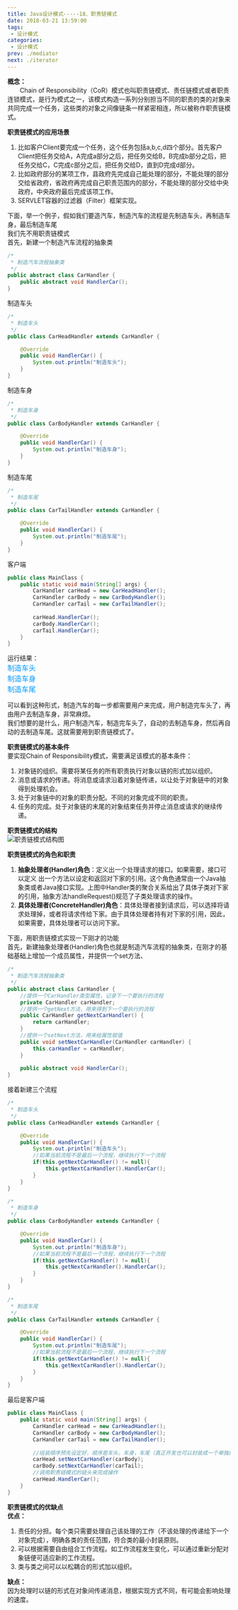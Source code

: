 ```yaml
---
title: Java设计模式-----18、职责链模式
date: 2018-03-21 13:59:00
tags:
 - 设计模式
categories:
 - 设计模式
prev: ./mediator
next: ./iterator
---
```


**概念：**  
&emsp;&emsp;Chain of Responsibility（CoR）模式也叫职责链模式、责任链模式或者职责连锁模式，是行为模式之一，该模式构造一系列分别担当不同的职责的类的对象来共同完成一个任务，这些类的对象之间像链条一样紧密相连，所以被称作职责链模式。  

**职责链模式的应用场景**  
1. 比如客户Client要完成一个任务，这个任务包括a,b,c,d四个部分。首先客户Client把任务交给A，A完成a部分之后，把任务交给B，B完成b部分之后，把任务交给C，C完成c部分之后，把任务交给D，直到D完成d部分。  
2. 比如政府部分的某项工作，县政府先完成自己能处理的部分，不能处理的部分交给省政府，省政府再完成自己职责范围内的部分，不能处理的部分交给中央政府，中央政府最后完成该项工作。  
3. SERVLET容器的过滤器（Filter）框架实现。  

下面，举一个例子，假如我们要造汽车，制造汽车的流程是先制造车头，再制造车身，最后制造车尾  
我们先不用职责链模式  
首先，新建一个制造汽车流程的抽象类  
``` java
/*
 * 制造汽车流程抽象类
 */
public abstract class CarHandler {
    public abstract void HandlerCar();
}
```

制造车头
``` java
/*
 * 制造车头
 */
public class CarHeadHandler extends CarHandler {

    @Override
    public void HandlerCar() {
        System.out.println("制造车头");
    }
}
```

制造车身
``` java
/*
 * 制造车身
 */
public class CarBodyHandler extends CarHandler {

    @Override
    public void HandlerCar() {
        System.out.println("制造车身");
    }
}
```
 
制造车尾
``` java
/*
 * 制造车尾
 */
public class CarTailHandler extends CarHandler {

    @Override
    public void HandlerCar() {
        System.out.println("制造车尾");
    }
}
```

客户端
``` java
public class MainClass {
    public static void main(String[] args) {
        CarHandler carHead = new CarHeadHandler();
        CarHandler carBody = new CarBodyHandler();
        CarHandler carTail = new CarTailHandler();
        
        carHead.HandlerCar();
        carBody.HandlerCar();
        carTail.HandlerCar();
    }
}
```

运行结果：  
<font color=#0099ff size=3 face="黑体">制造车头</font>  
<font color=#0099ff size=3 face="黑体">制造车身</font>  
<font color=#0099ff size=3 face="黑体">制造车尾</font>  

可以看到这种形式，制造汽车的每一步都需要用户来完成，用户制造完车头了，再由用户去制造车身，非常麻烦。  
我们想要的是什么，用户制造汽车，制造完车头了，自动的去制造车身，然后再自动的去制造车尾。这就需要用到职责链模式了。  

**职责链模式的基本条件**  
要实现Chain of Responsibility模式，需要满足该模式的基本条件：  
1. 对象链的组织。需要将某任务的所有职责执行对象以链的形式加以组织。
2. 消息或请求的传递。将消息或请求沿着对象链传递，以让处于对象链中的对象得到处理机会。
3. 处于对象链中的对象的职责分配。不同的对象完成不同的职责。
4. 任务的完成。处于对象链的末尾的对象结束任务并停止消息或请求的继续传递。  

**职责链模式的结构**  
![职责链模式结构图](/img/blogs/2018/03/cor-structure.png)  

**职责链模式的角色和职责**  
1. **抽象处理者(Handler)角色**：定义出一个处理请求的接口。如果需要，接口可以定义 出一个方法以设定和返回对下家的引用。这个角色通常由一个Java抽象类或者Java接口实现。上图中Handler类的聚合关系给出了具体子类对下家的引用，抽象方法handleRequest()规范了子类处理请求的操作。
2. **具体处理者(ConcreteHandler)角色**：具体处理者接到请求后，可以选择将请求处理掉，或者将请求传给下家。由于具体处理者持有对下家的引用，因此，如果需要，具体处理者可以访问下家。  

下面，用职责链模式实现一下刚才的功能  
首先，新建抽象处理者(Handler)角色也就是制造汽车流程的抽象类，在刚才的基础基础上增加一个成员属性，并提供一个set方法、
``` java
/*
 * 制造汽车流程抽象类
 */
public abstract class CarHandler {
    //提供一个CarHandler类型属性，记录下一个要执行的流程
    private CarHandler carHandler;
    //提供一个getNext方法，用来得到下一个要执行的流程
    public CarHandler getNextCarHandler() {
        return carHandler;
    }
    //提供一个setNext方法，用来给属性赋值
    public void setNextCarHandler(CarHandler carHandler) {
        this.carHandler = carHandler;
    }
    
    public abstract void HandlerCar();
}
```

接着新建三个流程
``` java
/*
 * 制造车头
 */
public class CarHeadHandler extends CarHandler {

    @Override
    public void HandlerCar() {
        System.out.println("制造车头");
        //如果当前流程不是最后一个流程，继续执行下一个流程
        if(this.getNextCarHandler() != null){
            this.getNextCarHandler().HandlerCar();
        }
    }
}

/*
 * 制造车身
 */
public class CarBodyHandler extends CarHandler {

    @Override
    public void HandlerCar() {
        System.out.println("制造车身");
        //如果当前流程不是最后一个流程，继续执行下一个流程
        if(this.getNextCarHandler() != null){
            this.getNextCarHandler().HandlerCar();
        }
    }
}

/*
 * 制造车尾
 */
public class CarTailHandler extends CarHandler {

    @Override
    public void HandlerCar() {
        System.out.println("制造车尾");
        //如果当前流程不是最后一个流程，继续执行下一个流程
        if(this.getNextCarHandler() != null){
            this.getNextCarHandler().HandlerCar();
        }
    }
}
```

最后是客户端
``` java
public class MainClass {
    public static void main(String[] args) {
        CarHandler carHead = new CarHeadHandler();
        CarHandler carBody = new CarBodyHandler();
        CarHandler carTail = new CarTailHandler();
        
        //组装顺序预先设定好，顺序是车头，车身，车尾（真正开发也可以封装成一个单独的功能模块）
        carHead.setNextCarHandler(carBody);
        carBody.setNextCarHandler(carTail);
        //调用职责链模式的链头来完成操作
        carHead.HandlerCar();
    }
}
```
 
**职责链模式的优缺点**  
**优点：**  
1. 责任的分担。每个类只需要处理自己该处理的工作（不该处理的传递给下一个对象完成），明确各类的责任范围，符合类的最小封装原则。
2. 可以根据需要自由组合工作流程。如工作流程发生变化，可以通过重新分配对象链便可适应新的工作流程。
3. 类与类之间可以以松耦合的形式加以组织。  

**缺点：**  
因为处理时以链的形式在对象间传递消息，根据实现方式不同，有可能会影响处理的速度。